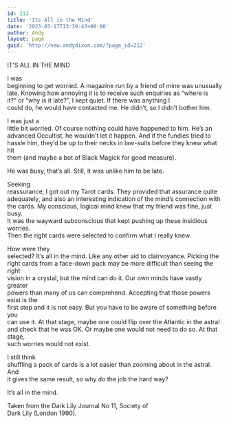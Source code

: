```yaml
---
id: 212
title: 'Its All in the Mind'
date: '2023-03-17T13:39:43+00:00'
author: Andy
layout: page
guid: 'http://new.andydixon.com/?page_id=212'
---
```


IT’S ALL IN THE MIND

I was  
beginning to get worried. A magazine run by a friend of mine was unusually  
late. Knowing how annoying it is to receive such enquiries as “where is  
it?” or “why is it late?”, I kept quiet. If there was anything I  
could do, he would have contacted me. He didn’t, so I didn’t bother him.

I was just a  
little bit worried. Of course nothing could have happened to him. He’s an  
advanced Occultist, he wouldn’t let it happen. And if the fundies tried to  
hassle him, they’d be up to their necks in law-suits before they knew what hit  
them (and maybe a bot of Black Magick for good measure).

He was busy, that’s all. Still, it was unlike him to be late.

Seeking  
reassurance, I got out my Tarot cards. They provided that assurance quite  
adequately, and also an interesting indication of the mind’s connection with  
the cards. My conscious, logical mind knew that my friend was fine, just busy.  
It was the wayward subconscious that kept pushing up these insidious worries.  
Then the right cards were selected to confirm what I really knew.

How were they  
selected? It’s all in the mind. Like any other aid to clairvoyance. Picking the  
right cards from a face-down pack may be more difficult than seeing the right  
vision in a crystal, but the mind can do it. Our own minds have vastly greater  
powers than many of us can comprehend. Accepting that those powers exist is the  
first step and it is not easy. But you have to be aware of something before you  
can use it. At that stage, maybe one could flip over the Atlantic in the astral  
and check that he was OK. Or maybe one would not need to do so. At that stage,  
such worries would not exist.

I still think  
shuffling a pack of cards is a lot easier than zooming about in the astral. And  
it gives the same result, so why do the job the hard way?

It’s all in the mind.

Taken from the Dark Lily Journal No 11, Society of  
Dark Lily (London 1990).